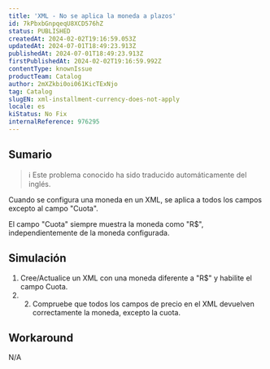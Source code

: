 ```yaml
---
title: 'XML - No se aplica la moneda a plazos'
id: 7kPbxbGnpqeqU8XCD576hZ
status: PUBLISHED
createdAt: 2024-02-02T19:16:59.053Z
updatedAt: 2024-07-01T18:49:23.913Z
publishedAt: 2024-07-01T18:49:23.913Z
firstPublishedAt: 2024-02-02T19:16:59.992Z
contentType: knownIssue
productTeam: Catalog
author: 2mXZkbi0oi061KicTExNjo
tag: Catalog
slugEN: xml-installment-currency-does-not-apply
locale: es
kiStatus: No Fix
internalReference: 976295
---
```


## Sumario

>ℹ️ Este problema conocido ha sido traducido automáticamente del inglés.


Cuando se configura una moneda en un XML, se aplica a todos los campos excepto al campo "Cuota".

El campo "Cuota" siempre muestra la moneda como "R$", independientemente de la moneda configurada.



## Simulación



1. Cree/Actualice un XML con una moneda diferente a "R$" y habilite el campo Cuota.
2. 2. Compruebe que todos los campos de precio en el XML devuelven correctamente la moneda, excepto la cuota.



## Workaround


N/A





